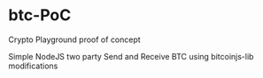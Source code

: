 # btc-PoC
Crypto Playground proof of concept

Simple NodeJS two party Send and Receive BTC using bitcoinjs-lib modifications 
